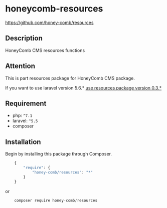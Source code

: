 # honeycomb-resources  
https://github.com/honey-comb/resources

## Description

HoneyComb CMS resources functions

## Attention

This is part resources package for HoneyComb CMS package.

If you want to use laravel version 5.6.* [use resources package version 0.3.*](https://github.com/honey-comb/resources/tree/master "Resources package version 0.3.*")

## Requirement

 - php: `^7.1`
 - laravel: `^5.5`
 - composer
 
 ## Installation

Begin by installing this package through Composer.


```js
	{
	    "require": {
	        "honey-comb/resources": "*"
	    }
	}
```
or
```js
    composer require honey-comb/resources
```
